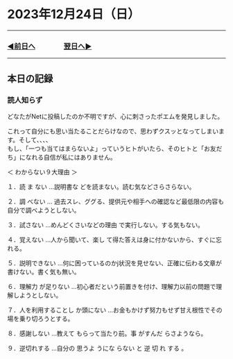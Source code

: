 # 2023年12月24日（日）

---

### [◀️前日へ](https://github.com/yuasys/chatty-journal/blob/main/2023/12/2023-12-23.md)&emsp;&emsp;&emsp;&emsp;[翌日へ▶️](https://github.com/yuasys/chatty-journal/blob/main/2023/12/2023-12-25.md)

---

## 本日の記録

### 読人知らず
どなたがNetに投稿したのか不明ですが、心に刺さったポエムを発見しました。  

これって自分にも思い当たることだらけなので、思わずクスッとなってしまいます。そして、、、、　<br>
もし、「一つも当てはまらないよ」っていうヒトがいたら、そのヒトと「お友だち」になれる自信が私にはありません。

＜ わからない９大理由 ＞

１．読 ま ない …説明書な どを読まない。読む気などさらさらない｡  

２．調 べない … 過去スレ、ググる、提供元や相手への確認など最低限の内容も自分で調べようとしない｡  

３．試さない …めんどくさいなどの理由 で実行しない。する気もない｡  

４．覚えない …人から聞いて、楽し て得た答えは身に付かないから、すぐに忘れる。  

５．説明できない …何に困っているのかj状況を見せない、正確に伝わる文章が書けない。書く気も無い。  

６．理解力 が足りない …初心者だという前置きを付け、理解力以前の問題で理解しようとしない｡  

７．人を利用することし か頭にない …お金もかけず努力もせず甘え根性でその場を乗り切ろうとする｡  

８．感謝しない …教えて もらって当たり前。事 がすんだ らさようなら｡  

９．逆切れする …自分の 思うよ うにな らない と 逆 切 れ する ｡  
